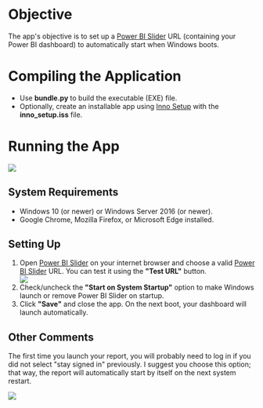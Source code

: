 <h1>Objective</h1>
<p>The app's objective is to set up a <a href="https://powerbislider.com">Power BI Slider</a> URL (containing your Power BI dashboard) to automatically start when Windows boots.</p>
<h1>Compiling the Application</h1>
<ul>
   <li>Use <strong>bundle.py</strong> to build the executable (EXE) file.</li>
   <li>Optionally, create an installable app using <a href="https://jrsoftware.org/isinfo.php">Inno Setup</a> with the <strong>inno_setup.iss</strong> file.</li>
</ul>
<h1>Running the App</h1>
<img src="https://github.com/user-attachments/assets/56ad22d0-ce7a-4ae8-9cc1-eb04d2fe6f44" /> 
<h2>System Requirements</h2>
<ul>
   <li>Windows 10 (or newer) or Windows Server 2016 (or newer).</li>
   <li>Google Chrome, Mozilla Firefox, or Microsoft Edge installed.</li>
</ul>
<h2>Setting Up</h2>
<ol>
   <li>Open <a href="https://powerbislider.com">Power BI Slider</a> on your internet browser and choose a valid <a href="https://powerbislider.com">Power BI Slider</a> URL. You can test it using the <strong>"Test URL"</strong> button.</li>
<img src="https://github.com/user-attachments/assets/9dc865ef-8ca6-445a-bb8b-adf064ebff12" />

   <li>Check/uncheck the <strong>"Start on System Startup"</strong> option to make Windows launch or remove Power BI Slider on startup.</li>
   <li>Click <strong>"Save"</strong> and close the app. On the next boot, your dashboard will launch automatically.</li>
</ol>
<h2>Other Comments</h2>
<p>The first time you launch your report, you will probably need to log in if you did not select "stay signed in" previously. I suggest you choose this option; that way, the report will automatically start by itself on the next system restart.</p>
<img src="https://github.com/user-attachments/assets/925be583-a32f-4041-8921-8cfbdfa8a6a4" />

